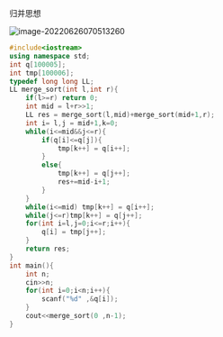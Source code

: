 归并思想

![image-20220626070513260](https://gitee.com/hughmum/typere-drawing-bed/raw/master/img/image-20220626070513260.png)

```c++
#include<iostream>
using namespace std;
int q[100005];
int tmp[100006];
typedef long long LL;
LL merge_sort(int l,int r){
    if(l>=r) return 0;
    int mid = l+r>>1;
    LL res = merge_sort(l,mid)+merge_sort(mid+1,r);
    int i= l,j = mid+1,k=0;
    while(i<=mid&&j<=r){
        if(q[i]<=q[j]){
            tmp[k++] = q[i++];
        }
        else{
            tmp[k++] = q[j++];
            res+=mid-i+1;
        }
    }
    while(i<=mid) tmp[k++] = q[i++];
    while(j<=r)tmp[k++] = q[j++];
    for(int i=l,j=0;i<=r;i++){
        q[i] = tmp[j++];
    }
    return res;
}
int main(){
    int n;
    cin>>n;
    for(int i=0;i<n;i++){
        scanf("%d" ,&q[i]);
    }
    cout<<merge_sort(0 ,n-1);
}
```

